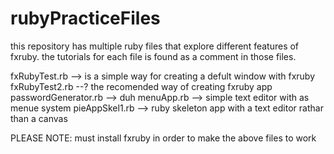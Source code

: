 # rubyPracticeFiles
this repository has multiple ruby files that explore different features of fxruby. the tutorials for each file is found as a comment in those files. 

fxRubyTest.rb         -->    is a simple way for creating a defult window with fxruby
fxRubyTest2.rb        --?    the recomended way of creating fxruby app 
passwordGenerator.rb  -->    duh
menuApp.rb            -->    simple text editor with as menue system
pieAppSkel1.rb        -->    ruby skeleton app with a text editor rathar than a canvas

PLEASE NOTE: must install fxruby in order to make the above files to work
